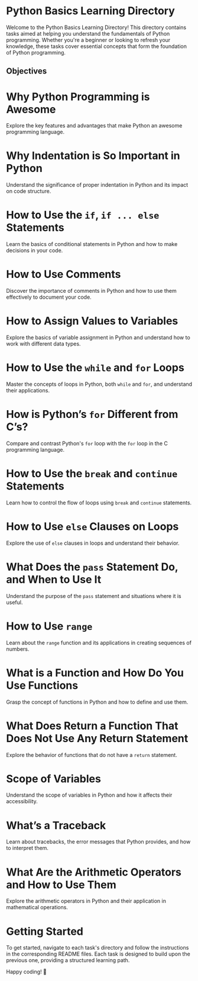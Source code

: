 # Python Basics Learning Directory

Welcome to the Python Basics Learning Directory! This directory contains tasks aimed at helping you understand the fundamentals of Python programming. Whether you're a beginner or looking to refresh your knowledge, these tasks cover essential concepts that form the foundation of Python programming.

## Objectives

# Why Python Programming is Awesome
Explore the key features and advantages that make Python an awesome programming language.

# Why Indentation is So Important in Python
Understand the significance of proper indentation in Python and its impact on code structure.

# How to Use the `if`, `if ... else` Statements
Learn the basics of conditional statements in Python and how to make decisions in your code.

# How to Use Comments
Discover the importance of comments in Python and how to use them effectively to document your code.

# How to Assign Values to Variables
Explore the basics of variable assignment in Python and understand how to work with different data types.

# How to Use the `while` and `for` Loops
Master the concepts of loops in Python, both `while` and `for`, and understand their applications.

# How is Python’s `for` Different from C’s?
Compare and contrast Python's `for` loop with the `for` loop in the C programming language.

# How to Use the `break` and `continue` Statements
Learn how to control the flow of loops using `break` and `continue` statements.

# How to Use `else` Clauses on Loops
Explore the use of `else` clauses in loops and understand their behavior.

# What Does the `pass` Statement Do, and When to Use It
Understand the purpose of the `pass` statement and situations where it is useful.

# How to Use `range`
Learn about the `range` function and its applications in creating sequences of numbers.

# What is a Function and How Do You Use Functions
Grasp the concept of functions in Python and how to define and use them.

# What Does Return a Function That Does Not Use Any Return Statement
Explore the behavior of functions that do not have a `return` statement.

# Scope of Variables
Understand the scope of variables in Python and how it affects their accessibility.

# What’s a Traceback
Learn about tracebacks, the error messages that Python provides, and how to interpret them.

# What Are the Arithmetic Operators and How to Use Them
Explore the arithmetic operators in Python and their application in mathematical operations.

# Getting Started

To get started, navigate to each task's directory and follow the instructions in the corresponding README files. Each task is designed to build upon the previous one, providing a structured learning path.

Happy coding! 🚀
